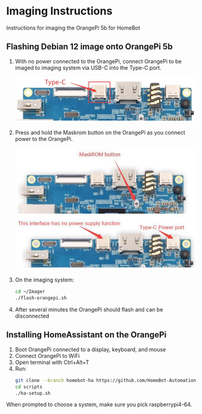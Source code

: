 # Imaging Instructions

Instructions for imaging the OrangePi 5b for HomeBot

## Flashing Debian 12 image onto OrangePi 5b

1. With no power connected to the OrangePi, connect OrangePi to be imaged to imaging system via USB-C into the Type-C port.
   
   ![OrangePi 5b Type-C port](https://raw.githubusercontent.com/HomeBot-Automation/scripts/main/orangepi5b_type-c.png)
3. Press and hold the Maskrom button on the OrangePi as you connect power to the OrangePi.
   
   ![OrangePi 5b Maskrom button](https://raw.githubusercontent.com/HomeBot-Automation/scripts/main/orangepi5b_maskrom.png)
   ![OrangePi 5b Type-C power](https://raw.githubusercontent.com/HomeBot-Automation/scripts/main/orangepi5b_type-c-power.png)
5. On the imaging system:
   ``` bash
   cd ~/Imager
   ./flash-orangepi.sh
   ```
6. After several minutes the OrangePi should flash and can be disconnected

## Installing HomeAssistant on the OrangePi

1. Boot OrangePi connected to a display, keyboard, and mouse
2. Connect OrangePi to WiFi
3. Open terminal with Ctrl+Alt+T
4. Run:
   ``` bash
   git clone --branch homebot-ha https://github.com/HomeBot-Automation/scripts.git
   cd scripts
   ./ha-setup.sh
   ```
When prompted to choose a system, make sure you pick raspberrypi4-64.
